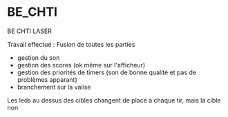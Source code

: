 # BE_CHTI
BE CHTI LASER

Travail effectué :
Fusion de toutes les parties 
- gestion du son 
- gestion des scores (ok même sur l'afficheur)
- gestion des priorités de timers (son de bonne qualité et pas de problèmes apparant)
- branchement sur la valise

Les leds au dessus des cibles changent de place à chaque tir, mais la cible non